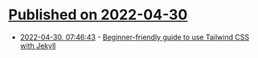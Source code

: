 # [Published on 2022-04-30](index.md)

* [2022-04-30, 07:46:43](https://news.ycombinator.com/item?id=31214161) - [Beginner-friendly guide to use Tailwind CSS with Jekyll](https://mzrn.sh/2022/04/09/starting-a-blank-jekyll-site-with-tailwind-css-in-2022/)
